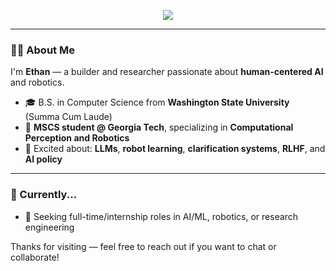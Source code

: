 <!--
CS 6515 – Intro to Graduate Algorithms

CS 7641 – Machine Learning

CS 6476 – Computer Vision

CS 7650 – Natural Language Processing

CS 7638 – AI Techniques for Robotics

CS 7637 – Knowledge-Based AI

CS 7642 – Reinforcement Learning

CS 7643 – Deep Learning

ISYE 6420 – Bayesian Statistics

CS 8803 O21: GPU Hardware and Software

---
-->
<!-- Typing Animation Banner (WSU Crimson, fixed size) -->
<!--
<p align="center">
  <img src="https://readme-typing-svg.demolab.com?font=Fira+Code&weight=500&pause=1000&color=9D2235&center=true&multiline=true&height=100&width=600&lines=Hey+there+%F0%9F%91%8B+I'm+Ethan+Villalovoz;CS+Grad+%7C+AI%2FML+Researcher+%26+Engineer;Always+down+to+collab+or+chat!" />
</p>
-->

<!-- Static Title Banner (optional custom image) -->
<!-- If capsule-render fails again, replace this with your own uploaded image -->
<p align="center">
  <img src="https://capsule-render.vercel.app/api?type=waving&color=9D2235&height=180&section=header&text=Welcome%20to%20My%20GitHub!&fontSize=38&fontAlign=50&fontColor=f3f3f3" />
</p>

---

### 👨‍💻 About Me

I'm **Ethan** — a builder and researcher passionate about **human-centered AI** and robotics.

- 🎓 B.S. in Computer Science from **Washington State University** (Summa Cum Laude)
- 🐝 **MSCS student @ Georgia Tech**, specializing in **Computational Perception and Robotics**
- 🤖 Excited about: **LLMs**, **robot learning**, **clarification systems**, **RLHF**, and **AI policy**

<!-----

- 🧪 Research at **CMU**, Oregon State, and WSU (focus: RLHF, robotics, multimodal learning)
- 💻 Former **Google STEP intern** — built internal devtools in C++ and SQL


### 🧰 Languages

<p align="center">
  <img src="https://skillicons.dev/icons?i=python,cpp,js,ts,html,css,matlab,r,bash,swift&theme=dark" />
</p>

---

### 🛠 Developer Tools

<p align="center">
  <img src="https://skillicons.dev/icons?i=git,github,docker,vscode,pycharm,aws,sqlite&theme=dark" />
</p>
<p align="center">
  <img src="https://img.shields.io/badge/CI%2FCD-blue?style=flat&logo=githubactions&logoColor=white" />
  <img src="https://img.shields.io/badge/MLflow-0194f6?style=flat&logo=mlflow&logoColor=white" />
  <img src="https://img.shields.io/badge/DVC-945dd6?style=flat&logo=data-version-control&logoColor=white" />
  <img src="https://img.shields.io/badge/Google%20Colab-F9AB00?style=flat&logo=googlecolab&logoColor=white" />
</p>

---

### 📚 Libraries / Frameworks

<p align="center">
  <img src="https://skillicons.dev/icons?i=react,fastapi,pytorch,tensorflow,flask,nextjs&theme=dark" />
</p>
<p align="center">
  <img src="https://img.shields.io/badge/Hugging%20Face-fcc72d?style=flat&logo=huggingface&logoColor=black" />
  <img src="https://img.shields.io/badge/LangChain-000000?style=flat&logo=data&logoColor=white" />
  <img src="https://img.shields.io/badge/scikit--learn-f7931e?style=flat&logo=scikit-learn&logoColor=white" />
  <img src="https://img.shields.io/badge/Pandas-150458?style=flat&logo=pandas&logoColor=white" />
  <img src="https://img.shields.io/badge/Numpy-013243?style=flat&logo=numpy&logoColor=white" />
  <img src="https://img.shields.io/badge/SQLAlchemy-d71f00?style=flat&logo=databricks&logoColor=white" />
  <img src="https://img.shields.io/badge/Pydantic-057ce1?style=flat&logoColor=white" />
  <img src="https://img.shields.io/badge/OpenCV-5C3EE8?style=flat&logo=opencv&logoColor=white" />
  <img src="https://img.shields.io/badge/Tailwind%20CSS-38bdf8?style=flat&logo=tailwindcss&logoColor=white" />
  <img src="https://img.shields.io/badge/Vite-646cff?style=flat&logo=vite&logoColor=white" />
  <img src="https://img.shields.io/badge/REST%20API-333333?style=flat&logo=api&logoColor=white" />
  <img src="https://img.shields.io/badge/Matplotlib-11557c?style=flat&logo=plotly&logoColor=white" />
  <img src="https://img.shields.io/badge/Seaborn-1e5f74?style=flat&logoColor=white" />
  <img src="https://img.shields.io/badge/Linux-FCC624?style=flat&logo=linux&logoColor=black" />
  <img src="https://img.shields.io/badge/.NET-512BD4?style=flat&logo=dotnet&logoColor=white" />
  <img src="https://img.shields.io/badge/ROS-22314e?style=flat&logo=ros&logoColor=white" />
</p>

---

### 📊 Stats

<div align="center">
  <img src="https://github-readme-stats.vercel.app/api?username=ethanvillalovoz&hide_title=false&hide_rank=false&show_icons=true&include_all_commits=true&count_private=true&disable_animations=false&theme=dark&title_color=9D2235&icon_color=C94F5C&text_color=f3f3f3&bg_color=10151a&locale=en&hide_border=false&order=1" height="150" alt="stats graph"  />
  <img src="https://github-readme-stats.vercel.app/api/top-langs/?username=ethanvillalovoz&layout=compact&theme=dark&title_color=9D2235&text_color=f3f3f3&bg_color=10151a&border_radius=10&hide_border=false&cache_seconds=1800" height="150" alt="languages graph"  />
  <img src="https://github-readme-streak-stats.herokuapp.com/?user=ethanvillalovoz&count_private=true&theme=dark&ring=9D2235&currStreakLabel=C94F5C&background=10151a&hide_border=false&border_radius=5&order=3" height="150" alt="streak graph"  />
  <img src="https://github-profile-trophy.vercel.app?username=ethanvillalovoz&theme=dark&title_color=9D2235&icon_color=C94F5C&text_color=f3f3f3&bg_color=10151a&column=-1&row=1&margin-w=8&margin-h=8&no-bg=false&no-frame=false&order=4" height="150" alt="trophy graph"  />
  <img src="https://github-readme-activity-graph.vercel.app/graph?username=ethanvillalovoz&radius=16&theme=dark&title_color=9D2235&icon_color=C94F5C&text_color=f3f3f3&bg_color=10151a&area=true&order=5" height="300" alt="activity-graph graph"  />
</div>-->

---

### 🧠 Currently...
- 💼 Seeking full-time/internship roles in AI/ML, robotics, or research engineering

Thanks for visiting — feel free to reach out if you want to chat or collaborate!

<!--
How can i make this code more modularized and aligning with best code practices:
1. Separate Classes into Different Files
2. Use Configurations
Use a config file (YAML, JSON, or Python dict) for hyperparameters instead of hardcoding them in main.py.
3. Add Docstrings and Type Hints
Add docstrings and type hints to all functions and classes for clarity and maintainability.
4. Logging Instead of Print
Use Python’s logging module instead of print for better control over output.
5. Model Saving/Loading Paths
Allow model save/load paths to be passed as arguments.
6. Environment Wrapping
Consider wrapping the environment for normalization, seeding, etc.
8. Add Unit Tests
Create a tests/ directory and add unit tests for each module.
9. PEP8 Formatting
Ensure code follows PEP8 style guidelines (indentation, naming, etc.).
Example command:
To auto-format your code with black:

To check for issues with flake8:
------------------------------------------------------------------------------------------------------------------------
What each readme project should have

Section

Tips

Badges

Also known as shields. Highlight information about the project, for example downloads or build status

Introduction

Keep this short about the goal of the project

Description

Go into more details about the project

Visuals

This will really help your README and project standout, use screenshots or animated gifs

Prerequisites / requirements

What the user is required to have already installed, for example Docker

Technologies used in the project

Projects usually use a lot of libraries and frameworks, an exhaustive list is not required. However, it is useful to list the main technologies, for example React with TailwindCSS

QuickStart guide

How people can get started with the basics, this needs to be straight forward and the path for least resistance

Advanced usage

How people can do more with your project

Configuration

This can be from private keys and tokens to customizing the project

Automated test

This will give confidence that the project is working locally with the relevant dependencies

Roadmap

What features are coming up, this can be a list or table, but also have a look at Github Project boards (GitHub themselves use this for their roadmap)

Contribution

GitHub does allow for a specific CONTRIBUTORS.md file, however a brief overview in the README could be useful
------------------------------------------------------------------------------------------------------------------------
-->

<!--
------------------------------------------------------------------------------------------------------------------------
Folder Structure:

Most projects have a similar based folder structure of:

src/

tests/

.gitignore

LICENSE

README.md

...
------------------------------------------------------------------------------------------------------------------------
-->

<!--
------------------------------------------------------------------------------------------------------------------------
Documanetation advice:

The README should include:

What the project goals are

What does it look like

What are the prerequisites that are required (for example node v12+)

As the README grows, it is recommended to use the docs/ folder to have it separated into sections.

The README is best used to focus on the immediate value ideas, for example:‌

Prerequisite: what is needed to be installed first; for example node v12+

Quickstart: how people can get started with the basics; for example running the automated tests

Configuration / environment variables: what configuration is needed; for example database credentials

Directory structure: what files are where and why; for example artifacts

Deployment: what branches deploy to which environment; for example main to production

FAQ / troubleshooting: what common issues do people have and what solutions work

3.1. Types

There are multiple types of documentation, from inline comments to technical documentation and user documentation. Each has a dedicated goal aimed at a particular consumer.

Types of documentation could include:

Type

Goal

Example

Architecture

Broad technical requirements

Database design, multiple systems integration

End user guide

Walk user through how to navigate and use the application

How to register, how to delete their account

Product

High level of what the system should do

Banking application that allows people to pay

Technical

How to run / use the tool

Deploying the application

3.2. Diagrams

Annotated screenshots and diagrams can help explain workflow and architecture more effectively. 

There are specific tools to draw diagrams, for example Google Draw, Adobe Illustrator, however these are not recommended. 

When someone else needs to update the diagram, they are unlikely to have access to the original source file or have the correct program installed. Also, when reviewing a diagram which is a binary file, it is very difficult to notice the changes that were made. 

This challenge can be reduced by using SVG files which can be opened by various applications, however it is not seamless.

When possible it is better to use tools like Mermaid which allows diagrams to be drawn using markup style code.‌

Currently supported diagrams are:

Flowchart

Sequence diagram

Class diagram

State diagram

Entity Relationship diagram

User journey

Gantt

Pie chart

Sequence diagram example using Mermai

Below is the code for the sequence diagram above. Both should be included in the documentation project, making it easier for people to make changes and even easier when it is being reviewed to see what has changed, just like with code.

3.3. Contributors file

Having a CONTRIBUTING.md file helps the maintainer communicate how to get involved in the project, and helps the contributor know how to add value. This improves the communication and helps focus it on the more useful collaborations.

This special file can be located in one of three places:

/ folder

docs/ folder

.github folder

Then GitHub uses this file in one of those locations to present to the user when they either create an issue or pull request.

CONTRIBUTORS.md link when creating an issue


CONTRIBUTORS.md link when creating an issue


What to include
How to create a good issue or pull request

Useful links from internal to external documentation, mailing lists, code of conduct etc

Other community rules and expectations

Examples
Atom editor

Ruby on Rails

Open government

3.4. Issue template

When issues are created, they are rarely consistent and often do not include important and relevant information. However this can be improved by creating templates for the usual issue types. These types could include:

Bug / defect

Feature / story

Idea / feature request

To add an issue template to the project, create a file in .github/ISSUE_TEMPLATE/<name>.md. There is no limit in the amount of template types, style or content, however some meta data is recommended.

Here is an example of a simple bug template, that adds a label and assigns it to a user (both are optional and can be omitted).


---

name: Bug

about: 'Bug / defect template'

title: 'I found a bug ...'

labels: bug

assignees: 'MLH'

---

## Steps to reproduce

```gherkin

Given ...

When ...

Then ...

---

## Expected result
gherkin

Given ...

When ...

Then ...

---

## Technical
| Tech | Details |

| :--- | :--- |

| Browser | safari / firefox / chrome |

| Version | v12 |

| Operating system | OSx / Windows / Linux |

Screenshots

When creating a new issue, the user is presented with available template options:

3.5. PR Template
 
When a PR is created, if a template file exists, it will automatically be populated to make it easier for the author to fill in the information about the PR.

The template could include:

Issue number

Tasks

Screenshots

To create a template, add the file .github/PULL_REQUEST_TEMPLATE.md with the content for the template. 

closes #ISSUE-NO

Please include a summary of the change and which issue it solves.

Also include relevant motivation and context.

List any dependencies that are required for this change.

## Tasks

- [ ]task 1

- [ ]task 2

- [ ] ...

## Screenshots (if appropriate)

PRs can close their respective issues by mentioning closes #123 and this also puts a reference in the issue timeline back to the PR.

Issue timeline with reference back to the PR

Issue timeline with reference back to the PR
------------------------------------------------------------------------------------------------------------------------
-->

<!--
------------------------------------------------------------------------------------------------------------------------
Architecture
SOLID principles improve project maintainability by decoupling, reducing duplication and encouraging re-use.

Principle

Abbreviation

Description

Single Responsibility Principle

SRP

Class should only have one job

Open / Closed Principle

OCP

Classes should be open for extension and closed for modification 

Liskov substitution principle

LSP

Every concrete class should be substitutable for their parent class

Interface segregation principle

ISP

Interfaces should be specific and not general

Dependency Inversion Principle

DIP

Depend on abstractions rather than concrete classes
------------------------------------------------------------------------------------------------------------------------
-->

<!--
------------------------------------------------------------------------------------------------------------------------
3. Video Structure

Think of things to entice the viewer and keep them engaged. The first 30 seconds must capture the audience, bring them into your story and along your journey.

Things to include
Challenge / objective

What problem are you trying to solve with your project

How did your project solve this

Why is your solution unique or better than existing solutions

Demo

Show the best and most interesting parts of your project

Include any challenges and (possible) solutions

What technologies did you use and why

What is the project dream and future features / goals

Conclusion

Re-cap the problem

Explain why your project solves this well


Do not include
Opening remarks such as

Thanking the organizers / mentors / venue

Thanking your team

How much you didn't sleep because of this project

Waste time editing with fancy animations or effects
------------------------------------------------------------------------------------------------------------------------
-->
